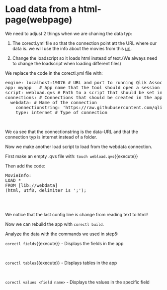 # Load data from a html-page(webpage)

We need to adjust 2 things when we are chaning the data typ:

1. The corectl.yml file so that the connection point att the URL where our data is.
we will use the info about the movies  from this [url](https://gist.githubusercontent.com/carlioth/b86ede12e75b5756c9f34c0d65a22bb3/raw/e733b74c7c1c5494669b36893a31de5427b7b4fc/MovieInfo.csv).

2. Change the loadscript so it loads html instead of text.(We always need to change the loadscript when loading different files)

We replace the code in the corectl.yml file with:

<pre class="file" data-filename="corectl.yml" data-target="replace">
engine: localhost:19076 # URL and port to running Qlik Associative Engine instance
app: myapp   # App name that the tool should open a session against.
script: webload.qvs # Path to a script that should be set in the app
connections: # Connections that should be created in the app
  webdata: # Name of the connection
    connectionstring: 'https://raw.githubusercontent.com/qlik-oss/core-data-loading/master/data/airports.csv' # Connectionstring (qConnectionString) of the connection. For a folder connector this is an absolute or relative path inside of the engine docker container.
    type: internet # Type of connection
</pre>

<br>

We ca see that the connectionstring is the data-URL and that the connection typ is internet instead of a folder.

Now we make another load script to load from the webdata connection.

First make an empty .qvs file with: `touch webload.qvs`{{execute}}

Then add the code:
<pre class="file" data-filename="webload.qvs" data-target="append">
MovieInfo:
LOAD *
FROM [lib://webdata]
(html, utf8, delimiter is ';');

</pre>

<br>

We notice that the last config line is change from reading text to html!

Now we can rebuild the app with `corectl build`.

Analyze the data with the commands we used in step5:


`corectl fields`{{execute}} - Displays the fields in the app

<br>

`corectl tables`{{execute}} - Displays tables in the app

<br>

`corectl values <field name>` - Displays the values in the specific field

<br>


